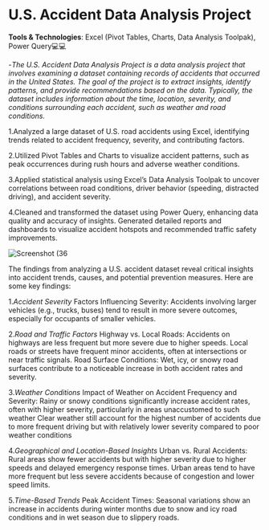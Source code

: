# U.S. Accident Data Analysis Project

**Tools & Technologies**: Excel (Pivot Tables, Charts, Data Analysis Toolpak), Power Query💻💻

-_The U.S. Accident Data Analysis Project is a data analysis project that involves examining a dataset containing records of accidents that occurred in the United States. The goal of the project is to extract insights, identify patterns, and provide recommendations based on the data. Typically, the dataset includes information about the time, location, severity, and conditions surrounding each accident, such as weather and road conditions._

1.Analyzed a large dataset of U.S. road accidents using Excel, identifying trends related to accident frequency, severity, and contributing factors.

2.Utilized Pivot Tables and Charts to visualize accident patterns, such as peak occurrences during rush hours and adverse weather conditions.

3.Applied statistical analysis using Excel’s Data Analysis Toolpak to uncover correlations between road conditions, driver behavior (speeding, distracted driving), and accident severity.

4.Cleaned and transformed the dataset using Power Query, enhancing data quality and accuracy of insights.
Generated detailed reports and dashboards to visualize accident hotspots and recommended traffic safety improvements.

![Screenshot (36](https://github.com/user-attachments/assets/1fd3c5b4-a3df-4c65-b760-de0dba651270)

The findings from analyzing a U.S. accident dataset reveal critical insights into accident trends, causes, and potential prevention measures. Here are some key findings:

1._Accident Severity_
Factors Influencing Severity:
Accidents involving larger vehicles (e.g., trucks, buses) tend to result in more severe outcomes, especially for occupants of smaller vehicles.

2._Road and Traffic Factors_
Highway vs. Local Roads:
Accidents on highways are less frequent but more severe due to higher speeds.
Local roads or streets have frequent minor accidents, often at intersections or near traffic signals.
Road Surface Conditions:
Wet, icy, or snowy road surfaces contribute to a noticeable increase in both accident rates and severity.

3._Weather Conditions_
Impact of Weather on Accident Frequency and Severity:
Rainy or snowy conditions significantly increase accident rates, often with higher severity, particularly in areas unaccustomed to such weather 
Clear weather still account for the highest number of accidents due to more frequent driving but with relatively lower severity compared to poor weather conditions

4._Geographical and Location-Based Insights_
Urban vs. Rural Accidents:
Rural areas show fewer accidents but with higher severity due to higher speeds and delayed emergency response times.
Urban areas tend to have more frequent but less severe accidents because of congestion and lower speed limits.

5._Time-Based Trends_
Peak Accident Times:
Seasonal variations show an increase in accidents during winter months due to snow and icy road conditions and in wet season due to slippery roads.

